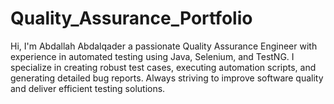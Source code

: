 # Quality_Assurance_Portfolio
Hi, I'm Abdallah Abdalqader a passionate Quality Assurance Engineer with experience in automated testing using Java, Selenium, and TestNG. I specialize in creating robust test cases, executing automation scripts, and generating detailed bug reports. Always striving to improve software quality and deliver efficient testing solutions.
